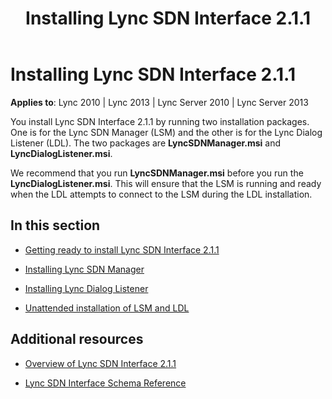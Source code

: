 ﻿---
title: Installing Lync SDN Interface 2.1.1
TOCTitle: Installing Lync SDN Interface 2.1.1
ms:assetid: 69aa312c-0abb-438c-8588-0d756ba09a6d
ms:mtpsurl: https://msdn.microsoft.com/en-us/library/Dn785197(v=office.15)
ms:contentKeyID: 62952681
ms.date: 02/16/2015
mtps_version: v=office.15
---

# Installing Lync SDN Interface 2.1.1


**Applies to**: Lync 2010 | Lync 2013 | Lync Server 2010 | Lync Server 2013

You install Lync SDN Interface 2.1.1 by running two installation packages. One is for the Lync SDN Manager (LSM) and the other is for the Lync Dialog Listener (LDL). The two packages are **LyncSDNManager.msi** and **LyncDialogListener.msi**.

We recommend that you run **LyncSDNManager.msi** before you run the **LyncDialogListener.msi**. This will ensure that the LSM is running and ready when the LDL attempts to connect to the LSM during the LDL installation.

## In this section

  - [Getting ready to install Lync SDN Interface 2.1.1](getting-ready-to-install-lync-sdn-interface-2-1-1.md)

  - [Installing Lync SDN Manager](installing-lync-sdn-manager.md)

  - [Installing Lync Dialog Listener](installing-lync-dialog-listener.md)

  - [Unattended installation of LSM and LDL](unattended-installation-of-lsm-and-ldl.md)

## Additional resources

  - [Overview of Lync SDN Interface 2.1.1](overview-of-lync-sdn-interface-2-1-1.md)

  - [Lync SDN Interface Schema Reference](lync-sdn-interface-schema-reference.md)

